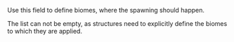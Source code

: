 Use this field to define biomes, where the spawning should happen.

The list can not be empty, as structures need to explicitly define the biomes to which they are applied.
